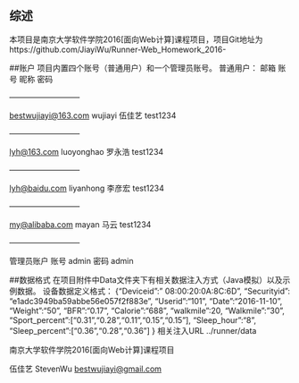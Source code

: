 ## 综述

本项目是南京大学软件学院2016[面向Web计算]课程项目，项目Git地址为https://github.com/JiayiWu/Runner-Web_Homework_2016-

##账户项目内置四个账号（普通用户）和一个管理员账号。普通用户：邮箱
账号
昵称
密码

—————————

bestwujiayi@163.com
wujiayi	
伍佳艺
test1234

—————————

lyh@163.com
luoyonghao
罗永浩
test1234

—————————

lyh@baidu.com
liyanhong
李彦宏
test1234

—————————

my@alibaba.com
mayan
马云
test1234

—————————

管理员账户账号 admin密码 admin

##数据格式
在项目附件中Data文件夹下有相关数据注入方式（Java模拟）以及示例数据。设备数据定义格式：{“Deviceid”:” 08:00:20:0A:8C:6D”, “Securityid”: “e1adc3949ba59abbe56e057f2f883e”, “Userid”:“101”, “Date”:“2016-11-10”, “Weight”:“50”, “BFR”:“0.17”,“Calorie”:“688”,“walkmile”:20,“Walkmile”:”30”,“Sport_percent”:[“0.31”,“0.28”,“0.11”,“0.15”,“0.15”],“Sleep_hour”:“8”,“Sleep_percent”:[“0.36”,“0.28”,“0.36”]}相关注入URL
../runner/data

南京大学软件学院2016[面向Web计算]课程项目

伍佳艺 
StevenWu
bestwujiayi@gmail.com